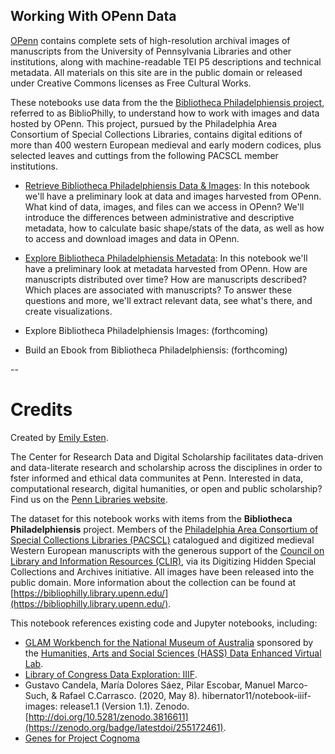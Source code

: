 ## Working With OPenn Data
[OPenn](https://openn.library.upenn.edu/) contains complete sets of high-resolution archival images of manuscripts from the University of Pennsylvania Libraries and other institutions, along with machine-readable TEI P5 descriptions and technical metadata. All materials on this site are in the public domain or released under Creative Commons licenses as Free Cultural Works.

These notebooks use data from the the [Bibliotheca Philadelphiensis project](http://bibliophilly.pacscl.org/), referred to as BiblioPhilly, to understand how to work with images and data hosted by OPenn. This project, pursued by the Philadelphia Area Consortium of Special Collections Libraries, contains digital editions of more than 400 western European medieval and early modern codices, plus selected leaves and cuttings from the following PACSCL member institutions.

* [Retrieve Bibliotheca Philadelphiensis Data & Images](https://mybinder.org/v2/gh/upenndigitalscholarship/collections-as-data-notebooks/HEAD?labpath=%2Fblob%2Fmain%2FOPenn%2520%2526%2520BiblioPhilly%2FRetrieve%2520Bibliotheca%2520Philadelphiensis%2520Data%25%20%26%25%20Images.ipynb): In this notebook we'll have a preliminary look at data and images harvested from OPenn. What kind of data, images, and files can we access in OPenn? We'll introduce the differences between administrative and descriptive metadata, how to calculate basic shape/stats of the data, as well as how to access and download images and data in OPenn.

* [Explore Bibliotheca Philadelphiensis Metadata](https://mybinder.org/v2/gh/upenndigitalscholarship/collections-as-data-notebooks/HEAD?labpath=%2Fblob%2Fmain%2FOPenn%2520%2526%2520BiblioPhilly%2FExplore%2520Bibliotheca%2520Philadelphiensis%2520Metadata.ipynb): In this notebook we'll have a preliminary look at metadata harvested from OPenn. How are manuscripts distributed over time? How are manuscripts described? Which places are associated with manuscripts? To answer these questions and more, we'll extract relevant data, see what's there, and create visualizations.

* Explore Bibliotheca Philadelphiensis Images: (forthcoming)

* Build an Ebook from Bibliotheca Philadelphiensis: (forthcoming)


--
# Credits

Created by [Emily Esten](https://www.library.upenn.edu/people/staff/emily-esten). 

The Center for Research Data and Digital Scholarship facilitates data-driven and data-literate research and scholarship across the disciplines in order to fster informed and ethical data communites at Penn. Interested in data, computational research, digital humanities, or open and public scholarship? Find us on the [Penn Libraries website](https://www.library.upenn.edu/help-with/research-data-digital-scholarship). 

The dataset for this notebook works with items from the **Bibliotheca Philadelphiensis** project. Members of the [Philadelphia Area Consortium of Special Collections Libraries (PACSCL)](http://pacscl.org/) catalogued and digitized medieval Western European manuscripts with the generous support of the [Council on Library and Information Resources (CLIR)](https://www.clir.org/), via its Digitizing Hidden Special Collections and Archives initiative. All images have been released into the public domain. More information about the collection can be found at [https://bibliophilly.library.upenn.edu/](https://bibliophilly.library.upenn.edu/). 

This notebook references existing code and Jupyter notebooks, including: 
* [GLAM Workbench for the National Museum of Australia](https://doi.org/10.5281/zenodo.3544747) sponsored by the [Humanities, Arts and Social Sciences (HASS) Data Enhanced Virtual Lab](https://tinker.edu.au/).
* [Library of Congress Data Exploration: IIIF](https://github.com/LibraryOfCongress/data-exploration/blob/26510c3f4da0bc85dfa87e82141173b1830e9d64/IIIF.ipynb).
* Gustavo Candela, María Dolores Sáez, Pilar Escobar, Manuel Marco-Such, & Rafael C.Carrasco. (2020, May 8). hibernator11/notebook-iiif-images: release1.1 (Version 1.1). Zenodo. [http://doi.org/10.5281/zenodo.3816611](https://zenodo.org/badge/latestdoi/255172461). 
* [Genes for Project Cognoma](https://github.com/cognoma/genes/blob/721204091a96e55de6dcad165d6d8265e67e2a48/2.process.py)
